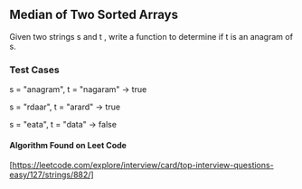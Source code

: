 ## Median of Two Sorted Arrays
Given two strings s and t , write a function to determine if t is an anagram of s.


### Test Cases
s = "anagram", t = "nagaram" -> true

s = "rdaar", t = "arard" -> true

s = "eata", t = "data"  -> false

#### Algorithm Found on Leet Code
[https://leetcode.com/explore/interview/card/top-interview-questions-easy/127/strings/882/]
